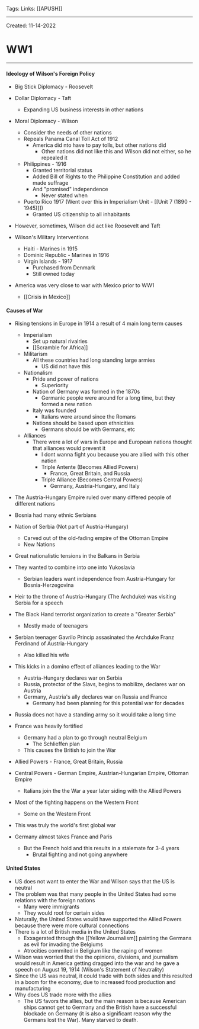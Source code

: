 Tags:
Links: [[APUSH]]

---
Created: 11-14-2022
# WW1
---

#### Ideology of Wilson's Foreign Policy
- Big Stick Diplomacy - Roosevelt
- Dollar Diplomacy - Taft
	- Expanding US business interests in other nations
- Moral Diplomacy - Wilson
	- Consider the needs of other nations
	- Repeals Panama Canal Toll Act of 1912
		- America did nto have to pay tolls, but other nations did
			- Other nations did not like this and Wilson did not either, so he repealed it
	- Philippines - 1916
		- Granted territorial status
		- Added Bill of Rights to the Philippine Constitution and added made suffrage
		- And "promised" independence
			- Never stated when
	- Puerto Rico 1917 (Went over this in Imperialism Unit - [[Unit 7 (1890 - 1945)]])
		- Granted US citizenship to all inhabitants

- However, sometimes, Wilson did act like Roosevelt and Taft
- Wilson's Military Interventions
	- Haiti - Marines in 1915
	- Dominic Republic - Marines in 1916
	- Virgin Islands - 1917
		- Purchased from Denmark
		- Still owned today

- America was very close to war with Mexico prior to WW1
	- [[Crisis in Mexico]]

#### Causes of War
- Rising tensions in Europe in 1914 a result of 4 main long term causes
	- Imperialism
		- Set up natural rivalries
		- [[Scramble for Africa]]
	- Militarism
		- All these countries had long standing large armies
			- US did not have this
	- Nationalism
		- Pride and power of nations
			- Superiority
		- Nation of Germany was formed in the 1870s
			- Germanic people were around for a long time, but they formed a new nation
		- Italy was founded
			- Italians were around since the Romans
		- Nations should be based upon ethnicities
			- Germans should be with Germans, etc
	- Alliances
		- There were a lot of wars in Europe and European nations thought that alliances would prevent it
			- I dont wanna fight you because you are allied with this other nation
			- Triple Antente (Becomes Allied Powers)
				- France, Great Britain, and Russia
			- Triple Alliance (Becomes Central Powers)
				- Germany, Austria-Hungary, and Italy
- The Austria-Hungary Empire ruled over many differed people of different nations
- Bosnia had many ethnic Serbians
- Nation of Serbia (Not part of Austria-Hungary)
	- Carved out of the old-fading empire of the Ottoman Empire
	- New Nations
- Great nationalistic tensions in the Balkans in Serbia
- They wanted to combine into one into Yukoslavia
	- Serbian leaders want independence from Austria-Hungary for Bosnia-Herzegovina
- Heir to the throne of Austria-Hungary (The Archduke) was visiting Serbia for a speech
- The Black Hand terrorist organization to create a "Greater Serbia"
	- Mostly made of teenagers
- Serbian teenager Gavrilo Princip assasinated the Archduke Franz Ferdinand of Austria-Hungary
	- Also killed his wife

- This kicks in a domino effect of alliances leading to the War
	- Austria-Hungary declares war on Serbia
	- Russia, protector of the Slavs, begins to mobilize, declares war on Austria
	- Germany, Austria's ally declares war on Russia and France
		- Germany had been planning for this potential war for decades
- Russia does not have a standing army so it would take a long time
- France was heavily fortified
	- Germany had a plan to go through neutral Belgium
		- The Schlieffen plan
	- This causes the British to join the War

- Allied Powers - France, Great Britain, Russia
- Central Powers - German Empire, Austrian-Hungarian Empire, Ottoman Empire
	- Italians join the the War a year later siding with the Allied Powers
- Most of the fighting happens on the Western Front
	- Some on the Western Front
- This was truly the world's first global war
- Germany almost takes France and Paris
	- But the French hold and this results in a stalemate for 3-4 years
		- Brutal fighting and not going anywhere

#### United States
- US does not want to enter the War and Wilson says that the US is neutral
- The problem was that many people in the United States had some relations with the foreign nations
	- Many were immigrants
	- They would root for certain sides
- Naturally, the United States would have supported the Allied Powers because there were more cultural connections
- There is a lot of British media in the United States
	- Exxagerated through the [[Yellow Journalism]] painting the Germans as evil for invading the Belgiums
	- Atrocities commited in Beligium like the raping of women
- Wilson was worried that the the opinions, divisions, and journalism would result in America getting dragged into the war and he gave a speech on August 19, 1914 (Wilson's Statement of Neutrality)
- Since the US was neutral, it could trade with both sides and this resulted in a boom for the economy, due to increased food production and manufacturing
- Why does US trade more with the allies
	- The US favors the allies, but the main reason is because American ships cannot get to Germany and the British have a successful blockade on Germany (it is also a significant reason why the Germans lost the War). Many starved to death.





